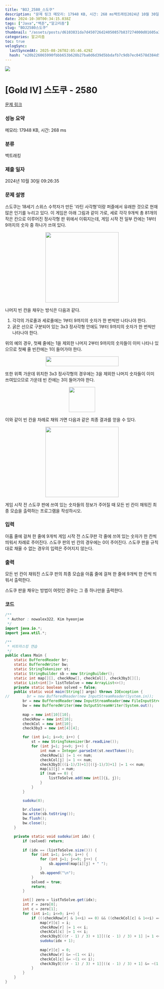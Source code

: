 ```yaml
---
title: "BOJ_2580_스도쿠"
description: "문제 링크 메모리: 17948 KB, 시간: 268 ms백트래킹2024년 10월 30일 09:26:35"
date: 2024-10-30T00:34:15.038Z
tags: ["Java","백준","알고리즘"]
slug: "BOJ2580스도쿠"
thumbnail: "/assets/posts/d6103831da7d450726d24050857b837274000d01605a3be5832e83be10829439.png"
categories: 알고리즘
toc: true
velogSync:
  lastSyncedAt: 2025-08-26T02:05:46.429Z
  hash: "e20b226065990fbbb653b628b27ba0d6d39d5bbdafb7c9db7ec04578d384d5df"
---
```


![](/assets/posts/d6103831da7d450726d24050857b837274000d01605a3be5832e83be10829439.png)

# [Gold IV] 스도쿠 - 2580 

[문제 링크](https://www.acmicpc.net/problem/2580) 

### 성능 요약

메모리: 17948 KB, 시간: 268 ms

### 분류

백트래킹

### 제출 일자

2024년 10월 30일 09:26:35

### 문제 설명

<p>스도쿠는 18세기 스위스 수학자가 만든 '라틴 사각형'이랑 퍼즐에서 유래한 것으로 현재 많은 인기를 누리고 있다. 이 게임은 아래 그림과 같이 가로, 세로 각각 9개씩 총 81개의 작은 칸으로 이루어진 정사각형 판 위에서 이뤄지는데, 게임 시작 전 일부 칸에는 1부터 9까지의 숫자 중 하나가 쓰여 있다.</p>

<p style="text-align: center;"><img alt="" src="https://upload.acmicpc.net/508363ac-0289-4a92-a639-427b10d66633/-/preview/" style="width: 240px; height: 230px;"></p>

<p>나머지 빈 칸을 채우는 방식은 다음과 같다.</p>

<ol>
	<li>각각의 가로줄과 세로줄에는 1부터 9까지의 숫자가 한 번씩만 나타나야 한다.</li>
	<li>굵은 선으로 구분되어 있는 3x3 정사각형 안에도 1부터 9까지의 숫자가 한 번씩만 나타나야 한다.</li>
</ol>

<p>위의 예의 경우, 첫째 줄에는 1을 제외한 나머지 2부터 9까지의 숫자들이 이미 나타나 있으므로 첫째 줄 빈칸에는 1이 들어가야 한다.</p>

<p style="text-align: center;"><img alt="" src="https://upload.acmicpc.net/38e505c6-0452-4a56-b01c-760c85c6909b/-/preview/" style="width: 239px; height: 32px;"></p>

<p>또한 위쪽 가운데 위치한 3x3 정사각형의 경우에는 3을 제외한 나머지 숫자들이 이미 쓰여있으므로 가운데 빈 칸에는 3이 들어가야 한다.</p>

<p style="text-align: center;"><img alt="" src="https://upload.acmicpc.net/89873d9d-56ae-44f7-adb2-bd5d7e243016/-/preview/" style="width: 86px; height: 82px;"></p>

<p>이와 같이 빈 칸을 차례로 채워 가면 다음과 같은 최종 결과를 얻을 수 있다.</p>

<p style="text-align: center;"><img alt="" src="https://upload.acmicpc.net/fe68d938-770d-46ea-af71-a81076bc3963/-/preview/" style="width: 240px; height: 230px;"></p>

<p>게임 시작 전 스도쿠 판에 쓰여 있는 숫자들의 정보가 주어질 때 모든 빈 칸이 채워진 최종 모습을 출력하는 프로그램을 작성하시오.</p>

### 입력 

 <p>아홉 줄에 걸쳐 한 줄에 9개씩 게임 시작 전 스도쿠판 각 줄에 쓰여 있는 숫자가 한 칸씩 띄워서 차례로 주어진다. 스도쿠 판의 빈 칸의 경우에는 0이 주어진다. 스도쿠 판을 규칙대로 채울 수 없는 경우의 입력은 주어지지 않는다.</p>

### 출력 

 <p>모든 빈 칸이 채워진 스도쿠 판의 최종 모습을 아홉 줄에 걸쳐 한 줄에 9개씩 한 칸씩 띄워서 출력한다.</p>

<p>스도쿠 판을 채우는 방법이 여럿인 경우는 그 중 하나만을 출력한다.</p>


### 코드
```java
/**
 * Author : nowalex322, Kim hyeonjae
 */
import java.io.*;
import java.util.*;

/**
 * 비트마스킹 연습
 */
public class Main {
	static BufferedReader br;
	static BufferedWriter bw;
    static StringTokenizer st;
	static StringBuilder sb = new StringBuilder();
	static int map[][], checkRow[], checkCol[], check3by3[][];
    static List<int[]> listToSolve = new ArrayList<>();
    private static boolean solved = false;
    public static void main(String[] args) throws IOException {
//        br = new BufferedReader(new InputStreamReader(System.in));
        br = new BufferedReader(new InputStreamReader(new FileInputStream("input.txt")));
        bw = new BufferedWriter(new OutputStreamWriter(System.out));
        
        map = new int[10][10];
        checkRow = new int[10];
        checkCol = new int[10];
        check3by3 = new int[4][4];

        for (int i=1; i<=9; i++) {
            st = new StringTokenizer(br.readLine());
            for (int j=1; j<=9; j++) {
                int num = Integer.parseInt(st.nextToken());
                checkRow[i] |= 1 << num;
                checkCol[j] |= 1 << num;
                check3by3[((i-1)/3)+1][((j-1)/3)+1] |= 1 << num;
                map[i][j] = num;
                if (num == 0) {
                	listToSolve.add(new int[]{i, j});
                }
            }
        }

        sudoku(0);

        br.close();
        bw.write(sb.toString());
        bw.flush();
        bw.close();
    }

    private static void sudoku(int idx) {
        if (solved) return;
        
        if (idx == (listToSolve.size())) {
            for (int i=1; i<=9; i++) {
                for (int j=1; j<=9; j++) {
                    sb.append(map[i][j] + " ");
                }
                sb.append("\n");
            }
            solved = true;
            return;
        }

        int[] zero = listToSolve.get(idx);
        int r = zero[0];
        int c = zero[1];
        for (int i=1; i<=9; i++) {
            if (((checkRow[r] & 1<<i) == 0) && ((checkCol[c] & 1<<i) == 0) && ((check3by3[((r-1)/3)+1][((c-1)/3)+1] & 1<<i) == 0)) {
                map[r][c] = i;
                checkRow[r] |= 1 << i;
                checkCol[c] |= 1 << i;
                check3by3[((r - 1) / 3) + 1][((c - 1) / 3) + 1] |= 1 << i;
                sudoku(idx + 1);
                
                map[r][c] = 0;
                checkRow[r] &= ~(1 << i);
                checkCol[c] &= ~(1 << i);
                check3by3[((r - 1) / 3) + 1][((c - 1) / 3) + 1] &= ~(1 << i);
            }
        }
    }
}
```